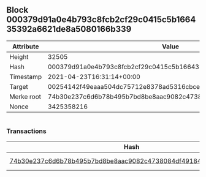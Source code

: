 ## Block 000379d91a0e4b793c8fcb2cf29c0415c5b166435392a6621de8a5080166b339

Attribute | Value
--- | ---
Height | 32505
Hash | 000379d91a0e4b793c8fcb2cf29c0415c5b166435392a6621de8a5080166b339
Timestamp | 2021-04-23T16:31:14+00:00
Target | 00254142f49eaaa504dc75712e8378ad5316cbcead634704b3734b6271167cc4
Merke root | 74b30e237c6d6b78b495b7bd8be8aac9082c4738084df491847891c4f8d2c83e
Nonce | 3425358216

```

```

### Transactions

Hash | Amount
--- | ---
[74b30e237c6d6b78b495b7bd8be8aac9082c4738084df491847891c4f8d2c83e](74b30e237c6d6b78b495b7bd8be8aac9082c4738084df491847891c4f8d2c83e.md) | 10.00000000 SKEPTI 
